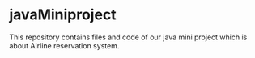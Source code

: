 # javaMiniproject
This repository contains files and code of our java mini project which is  about Airline reservation system.
